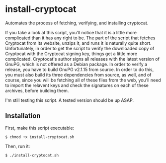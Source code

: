 # install-cryptocat

Automates the process of fetching, verifying, and installing cryptocat.

If you take a look at this script, you'll notice that it is a little more complicated than it has any right to be. The part of the script that fetches Cryptocat from its website, unzips it, and runs it is naturally quite short. Unfortunately, in order to get the script to verify the downloaded copy of Cryptocat with the Cryptocat signing key, things get a little more complicated. Cryptocat's author signs all releases with the latest version of GnuPG, which is not offered as a Debian package. In order to verify a release, you have to build GnuPG v2.1.15 from source. In order to do this, you must also build its three dependencies from source, as well, and of course, since you will be fetching all of these files from the web, you'll need to import the relavent keys and check the signatures on each of these archives, before building them. 

I'm still testing this script. A tested version should be up ASAP.

## Installation

First, make this script executable:

`$ chmod +x install-cryptocat.sh`

Then, run it:

`$ ./install-cryptocat.sh`
